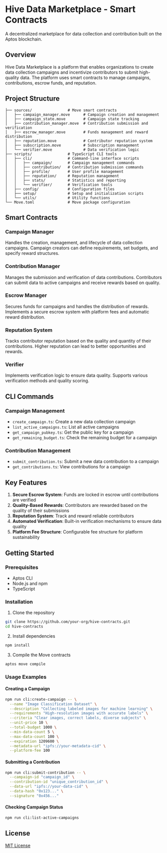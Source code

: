 # Hive Data Marketplace - Smart Contracts

A decentralized marketplace for data collection and contribution built on the Aptos blockchain.

## Overview

Hive Data Marketplace is a platform that enables organizations to create data collection campaigns and incentivize contributors to submit high-quality data. The platform uses smart contracts to manage campaigns, contributions, escrow funds, and reputation.

## Project Structure

```
├── sources/                # Move smart contracts
│   ├── campaign_manager.move      # Campaign creation and management
│   ├── campaign_state.move        # Campaign state tracking
│   ├── contribution_manager.move  # Contribution submission and verification
│   ├── escrow_manager.move        # Funds management and reward distribution
│   ├── reputation.move            # Contributor reputation system
│   ├── subscription.move          # Subscription management
│   └── verifier.move              # Data verification logic
├── scripts/                # TypeScript CLI tools
│   ├── cli/                # Command-line interface scripts
│   │   ├── campaign/       # Campaign management commands
│   │   ├── contribution/   # Contribution submission commands
│   │   ├── profile/        # User profile management
│   │   ├── reputation/     # Reputation management
│   │   ├── stats/          # Statistics and reporting
│   │   └── verifier/       # Verification tools
│   ├── config/             # Configuration files
│   ├── setup/              # Setup and initialization scripts
│   └── utils/              # Utility functions
└── Move.toml               # Move package configuration
```

## Smart Contracts

### Campaign Manager

Handles the creation, management, and lifecycle of data collection campaigns. Campaign creators can define requirements, set budgets, and specify reward structures.

### Contribution Manager

Manages the submission and verification of data contributions. Contributors can submit data to active campaigns and receive rewards based on quality.

### Escrow Manager

Secures funds for campaigns and handles the distribution of rewards. Implements a secure escrow system with platform fees and automatic reward distribution.

### Reputation System

Tracks contributor reputation based on the quality and quantity of their contributions. Higher reputation can lead to better opportunities and rewards.

### Verifier

Implements verification logic to ensure data quality. Supports various verification methods and quality scoring.

## CLI Commands

### Campaign Management

- `create_campaign.ts`: Create a new data collection campaign
- `list_active_campaigns.ts`: List all active campaigns
- `get_campaign_pubkey.ts`: Get the public key for a campaign
- `get_remaining_budget.ts`: Check the remaining budget for a campaign

### Contribution Management

- `submit_contribution.ts`: Submit a new data contribution to a campaign
- `get_contributions.ts`: View contributions for a campaign

## Key Features

1. **Secure Escrow System**: Funds are locked in escrow until contributions are verified
2. **Quality-Based Rewards**: Contributors are rewarded based on the quality of their submissions
3. **Reputation System**: Track and reward reliable contributors
4. **Automated Verification**: Built-in verification mechanisms to ensure data quality
5. **Platform Fee Structure**: Configurable fee structure for platform sustainability

## Getting Started

### Prerequisites

- Aptos CLI
- Node.js and npm
- TypeScript

### Installation

1. Clone the repository

```bash
git clone https://github.com/your-org/hive-contracts.git
cd hive-contracts
```

2. Install dependencies

```bash
npm install
```

3. Compile the Move contracts

```bash
aptos move compile
```

### Usage Examples

#### Creating a Campaign

```bash
npm run cli:create-campaign -- \
  --name "Image Classification Dataset" \
  --description "Collecting labeled images for machine learning" \
  --requirements "High-resolution images with accurate labels" \
  --criteria "Clear images, correct labels, diverse subjects" \
  --unit-price 10 \
  --total-budget 1000 \
  --min-data-count 5 \
  --max-data-count 100 \
  --expiration 1209600 \
  --metadata-url "ipfs://your-metadata-cid" \
  --platform-fee 100
```

#### Submitting a Contribution

```bash
npm run cli:submit-contribution -- \
  --campaign-id "campaign_id" \
  --contribution-id "unique_contribution_id" \
  --data-url "ipfs://your-data-cid" \
  --data-hash "0x123..." \
  --signature "0x456..."
```

#### Checking Campaign Status

```bash
npm run cli:list-active-campaigns
```

## License

[MIT License](LICENSE)

